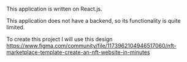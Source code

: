 
This application is written on React.js. 

This application does not have a backend, so its functionality is quite limited. 

To create this project I will use this design https://www.figma.com/community/file/1173962104946517060/nft-marketplace-template-create-an-nft-website-in-minutes